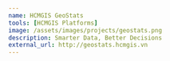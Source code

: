 ```yaml
---
name: HCMGIS GeoStats
tools: [HCMGIS Platforms]
image: /assets/images/projects/geostats.png
description: Smarter Data, Better Decisions
external_url: http://geostats.hcmgis.vn
---
```

